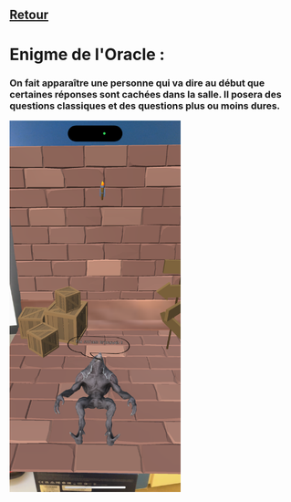 ## [Retour](/ressources/Enigmes.md)

# Enigme de l'Oracle :
  
  ### On fait apparaître une personne qui va dire au début que certaines réponses sont cachées dans la salle. Il posera des questions classiques et des questions plus ou moins dures.

  <img src="/Images/IMG_1559.PNG" alt="Morse" width="300">
